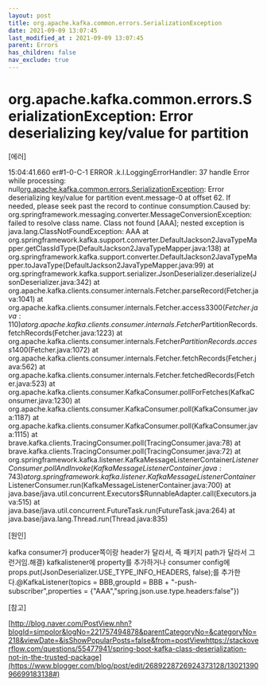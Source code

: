 ```yaml
---
layout: post
title: org.apache.kafka.common.errors.SerializationException
date: 2021-09-09 13:07:45
last_modified_at : 2021-09-09 13:07:45
parent: Errors
has_children: false
nav_exclude: true
---
```


# org.apache.kafka.common.errors.SerializationException: Error deserializing key/value for partition

[에러]

15:04:41.660 er#1-0-C-1 ERROR .k.l.LoggingErrorHandler: 37 handle Error while processing: null[org.apache.kafka.common.errors.SerializationException](https://www.blogger.com/blog/post/edit/2689228726924373128/1302139096699183138#): Error deserializing key/value for partition event.message-0 at offset 62. If needed, please seek past the record to continue consumption.Caused by: org.springframework.messaging.converter.MessageConversionException: failed to resolve class name. Class not found [AAA]; nested exception is java.lang.ClassNotFoundException: AAA at org.springframework.kafka.support.converter.DefaultJackson2JavaTypeMapper.getClassIdType(DefaultJackson2JavaTypeMapper.java:138) at org.springframework.kafka.support.converter.DefaultJackson2JavaTypeMapper.toJavaType(DefaultJackson2JavaTypeMapper.java:99) at org.springframework.kafka.support.serializer.JsonDeserializer.deserialize(JsonDeserializer.java:342) at org.apache.kafka.clients.consumer.internals.Fetcher.parseRecord(Fetcher.java:1041) at org.apache.kafka.clients.consumer.internals.Fetcher.access$3300(Fetcher.java:110) at org.apache.kafka.clients.consumer.internals.Fetcher$PartitionRecords.fetchRecords(Fetcher.java:1223) at org.apache.kafka.clients.consumer.internals.Fetcher$PartitionRecords.access$1400(Fetcher.java:1072) at org.apache.kafka.clients.consumer.internals.Fetcher.fetchRecords(Fetcher.java:562) at org.apache.kafka.clients.consumer.internals.Fetcher.fetchedRecords(Fetcher.java:523) at org.apache.kafka.clients.consumer.KafkaConsumer.pollForFetches(KafkaConsumer.java:1230) at org.apache.kafka.clients.consumer.KafkaConsumer.poll(KafkaConsumer.java:1187) at org.apache.kafka.clients.consumer.KafkaConsumer.poll(KafkaConsumer.java:1115) at brave.kafka.clients.TracingConsumer.poll(TracingConsumer.java:78) at brave.kafka.clients.TracingConsumer.poll(TracingConsumer.java:72) at org.springframework.kafka.listener.KafkaMessageListenerContainer$ListenerConsumer.pollAndInvoke(KafkaMessageListenerContainer.java:743) at org.springframework.kafka.listener.KafkaMessageListenerContainer$ListenerConsumer.run(KafkaMessageListenerContainer.java:700) at java.base/java.util.concurrent.Executors$RunnableAdapter.call(Executors.java:515) at java.base/java.util.concurrent.FutureTask.run(FutureTask.java:264) at java.base/java.lang.Thread.run(Thread.java:835)

[원인]

kafka consumer가 producer쪽이랑 header가 달라서, 즉 패키지 path가 달라서 그런거임.해결) kafkalistener에 property를 추가하거나 consumer config에 props.put(JsonDeserializer.USE_TYPE_INFO_HEADERS, false);를 추가한다.@KafkaListener(topics = BBB,groupId = BBB + "-push-subscriber",properties = {"AAA","spring.json.use.type.headers:false"})

[참고]

[http://blog.naver.com/PostView.nhn?blogId=simpolor&logNo=221757494878&parentCategoryNo=&categoryNo=218&viewDate=&isShowPopularPosts=false&from=postViewhttps://stackoverflow.com/questions/55477941/spring-boot-kafka-class-deserialization-not-in-the-trusted-package](https://www.blogger.com/blog/post/edit/2689228726924373128/1302139096699183138#)